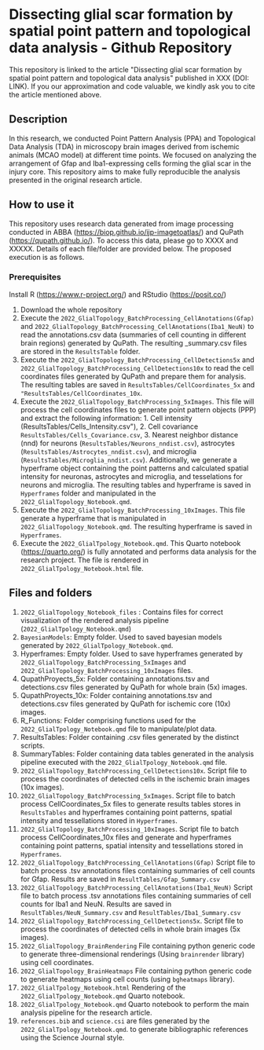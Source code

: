 # Dissecting glial scar formation by spatial point pattern and topological data analysis - Github Repository

This repository is linked to the article "Dissecting glial scar formation by spatial point pattern and topological data analysis" published in XXX (DOI: LINK). If you our approximation and code valuable, we kindly ask you to cite the article mentioned above.

## Description

In this research, we conducted Point Pattern Analysis (PPA) and Topological Data Analysis (TDA) in microscopy brain images derived from ischemic animals (MCAO model) at different time points. We focused on analyzing the arrangement of Gfap and Iba1-expressing cells forming the glial scar in the injury core. This repository aims to make fully reproducible the analysis presented in the original research article.

## How to use it

This repository uses research data generated from image processing conducted in ABBA (https://biop.github.io/ijp-imagetoatlas/) and QuPath (https://qupath.github.io/). To access this data, please go to XXXX and XXXXX. Details of each file/folder are provided below. The proposed execution is as follows.

### Prerequisites

Install R (https://www.r-project.org/) and RStudio (https://posit.co/) 

1. Download the whole repository
2. Execute the `2022_GlialTopology_BatchProcessing_CellAnotations(Gfap)` and `2022_GlialTopology_BatchProcessing_CellAnotations(Iba1_NeuN)` to read the annotations.csv data (summaries of cell counting in different brain regions) generated by QuPath. The resulting _summary.csv files are stored in the `ResultsTable` folder.
3. Execute the `2022_GlialTopology_BatchProcessing_CellDetections5x` and `2022_GlialTopology_BatchProcessing_CellDetections10x` to read the cell coordinates files generated by QuPath and prepare them for analysis. The resulting tables are saved in `ResultsTables/CellCoordinates_5x` and `"ResultsTables/CellCoordinates_10x`.
4. Execute the `2022_GlialTopology_BatchProcessing_5xImages`. This file will process the cell coordinates files to generate point pattern objects (PPP) and extract the following information: 1. Cell intensity (ResultsTables/Cells_Intensity.csv"), 2. Cell covariance `ResultsTables/Cells_Covariance.csv`, 3. Nearest neighbor distance (nnd) for neurons (`ResultsTables/Neurons_nndist.csv`), astrocytes (`ResultsTables/Astrocytes_nndist.csv`), and microglia (`ResultsTables/Microglia_nndist.csv`). Additionally, we generate a hyperframe object containing the point patterns and calculated spatial intensity for neuronas, astrocytes and microglia, and tesselations for neurons and microglia. The resulting tables and hyperframe is saved in `Hyperframes` folder and manipulated in the `2022_GlialTopology_Notebook.qmd`.  
5. Execute the `2022_GlialTopology_BatchProcessing_10xImages`. This file generate a hyperframe that is manipulated in `2022_GlialTopology_Notebook.qmd`. The resulting hyperframe is saved in `Hyperframes`.
6. Execute the `2022_GlialTpology_Notebook.qmd`. This Quarto notebook (https://quarto.org/) is fully annotated and performs data analysis for the research project. The file is rendered in `2022_GlialTpology_Notebook.html` file.

## Files and folders

1. `2022_GlialTopology_Notebook_files` : Contains files for correct visualization of the rendered analysis pipeline (`2022_GlialTpology_Notebook.qmd`)
2. `BayesianModels`: Empty folder. Used to saved bayesian models generated by `2022_GlialTpology_Notebook.qmd`. 
3. Hyperframes: Empty folder. Used to save hyperframes generated by `2022_GlialTopology_BatchProcessing_5xImages` and `2022_GlialTopology_BatchProcessing_10xImages` files.
4. QupathProyects_5x: Folder containing annotations.tsv and detections.csv files generated by QuPath for whole brain (5x) images.
5. QupathProyects_10x: Folder containing annotations.tsv and detections.csv files generated by QuPath for ischemic core (10x) images.
6. R_Functions: Folder comprising functions used for the `2022_GlialTpology_Notebook.qmd` file to manipulate/plot data.
7. ResultsTables: Folder containing .csv files generated by the distinct scripts. 
8. SummaryTables: Folder containing data tables generated in the analysis pipeline executed with the `2022_GlialTpology_Notebook.qmd` file. 
9. `2022_GlialTopology_BatchProcessing_CellDetections10x`. Script file to process the coordinates of detected cells in the ischemic brain images (10x images). 
10. `2022_GlialTopology_BatchProcessing_5xImages`. Script file to batch process CellCoordinates_5x files to generate results tables stores in `ResultsTables` and hyperframes containing point patterns, spatial intensity and tessellations stored in `Hyperframes`.
11. `2022_GlialTopology_BatchProcessing_10xImages`. Script file to batch process CellCoordinates_10x files and generate and hyperframes containing point patterns, spatial intensity and tessellations stored in `Hyperframes`.
12. `2022_GlialTopology_BatchProcessing_CellAnotations(Gfap)` Script file to batch process .tsv annotations files containing summaries of cell counts for Gfap. Results are saved in `ResultTables/Gfap_Summary.csv`
13. `2022_GlialTopology_BatchProcessing_CellAnotations(Iba1_NeuN)` Script file to batch process .tsv annotations files containing summaries of cell counts for Iba1 and NeuN. Results are saved in `ResultTables/NeuN_Summary.csv` and `ResultTables/Iba1_Summary.csv`
14. `2022_GlialTopology_BatchProcessing_CellDetections5x`. Script file to process the coordinates of detected cells in whole brain images (5x images). 
15. `2022_GlialTopology_BrainRendering` File containing python generic code to generate three-dimensional renderings (Using `brainrender` library) using cell coordinates.
16. `2022_GlialTopology_BrainHeatmaps` File containing python generic code to generate heatmaps using cell counts (using `bgheatmaps` library).
17. `2022_GlialTpology_Notebook.html` Rendering of the `2022_GlialTpology_Notebook.qmd` Quarto notebook.
18. `2022_GlialTpology_Notebook.qmd` Quarto notebook to perform the main analysis pipeline for the research article.
17. `references.bib` and `science.csi` are files generated by the `2022_GlialTpology_Notebook.qmd`. to generate bibliographic references using the Science Journal style. 